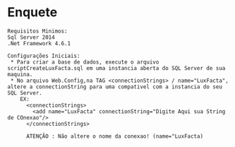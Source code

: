 # Enquete
	Requisitos Minimos:
	Sql Server 2014
	.Net Framework 4.6.1
	
	Configurações Iniciais:
	 * Para criar a base de dados, execute o arquivo scriptCreateLuxFacta.sql em uma instancia aberta do SQL Server de sua maquina.
	 * No arquivo Web.Config,na TAG <connectionStrings> / name="LuxFacta", altere a connectionString para uma compativel com a instancia do seu SQL Server.
		EX:
		  <connectionStrings>
			<add name="LuxFacta" connectionString="Digite Aqui sua String de COnexao"/>
		  </connectionStrings>
		  
		  ATENÇÃO : Não altere o nome da conexao! (name="LuxFacta)
